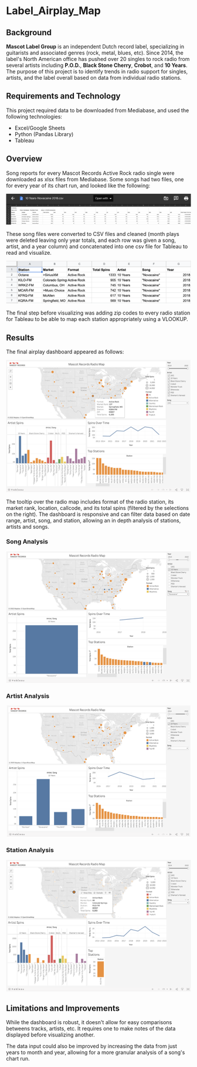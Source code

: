 # Label_Airplay_Map

## Background
**Mascot Label Group** is an independent Dutch record label, specializing in guitarists and associated genres (rock, metal, blues, etc). Since 2014, the label's North American office has pushed over 20 singles to rock radio from several artists including **P.O.D.**, **Black Stone Cherry**, **Crobot**, and **10 Years**. The purpose of this project is to identify trends in radio support for singles, artists, and the label overall based on data from individual radio stations.

## Requirements and Technology
This project required data to be downloaded from Mediabase, and used the following technologies:

* Excel/Google Sheets
* Python (Pandas Library)
* Tableau

## Overview
Song reports for every Mascot Records Active Rock radio single were downloaded as xlsx files from Mediabase. Some songs had two files, one for every year of its chart run, and looked like the following:

![Original_Mediabase_Report](https://github.com/heartgears/Label_Airplay_Map/blob/main/Mediabase_Report.png)

These song files were converted to CSV files and cleaned (month plays were deleted leaving only year totals, and each row was given a song, artist, and a year column) and concatenated into one csv file for Tableau to read and visualize. 

![Cleaned_Mediabase_Report](https://github.com/heartgears/Label_Airplay_Map/blob/main/Cleaned_Mediabase_Report.png)

The final step before visualizing was adding zip codes to every radio station for Tableau to be able to map each station appropriately using a VLOOKUP.

## Results
The final airplay dashboard appeared as follows:

![Mascot_Radio_Dashboard](https://github.com/heartgears/Label_Airplay_Map/blob/main/Dashboard_Screenshot_1.png)

The tooltip over the radio map includes format of the radio station, its market rank, location, callcode, and its total spins (filtered by the selections on the right). The dashboard is responsive and can filter data based on date range, artist, song, and station, allowing an in depth analysis of stations, artists and songs.

### Song Analysis
![Song_Demo](https://github.com/heartgears/Label_Airplay_Map/blob/main/Novacaine.png)

### Artist Analysis
![Artist_Demo](https://github.com/heartgears/Label_Airplay_Map/blob/main/10_Years.png)

### Station Analysis
![Station_Demo](https://github.com/heartgears/Label_Airplay_Map/blob/main/Station_Demo.png)

## Limitations and Improvements
While the dashboard is robust, it doesn't allow for easy comparisons betweens tracks, artists, etc. It requires one to make notes of the data displayed before visualizing another. 

The data input could also be improved by increasing the data from just years to month and year, allowing for a more granular analysis of a song's chart run.
